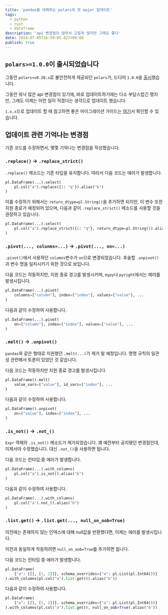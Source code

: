 ```yaml
---
title: 'pandas를 대체하는 polars의 첫 major 업데이트'
tags:
  - python
  - rust
  - dateframe
description: 'api 변경점이 많아서 고칠게 많지만 그래도 좋다'
date: 2024-07-05T16:59:05.827+09:00
publish: true
---
```


## `polars>=1.0.0`이 출시되었습니다
그동안 `polars<=0.20.x`로 불안전하게 제공되던 `polars`가,
드디어 `1.0.0`을 [출시](https://github.com/pola-rs/polars/releases/tag/py-1.0.0)했습니다.

그동안 워낙 많은 api 변경점이 있기에,
바로 업데이트하기에는 다소 부담스럽긴 했지만,
그래도 이제는 이런 일이 적겠다는 생각으로 업데이트 했습니다.

`1.x.x`으로 업데이트 할 때 참고하면 좋은 마이그레이션 가이드는
[여기](https://docs.pola.rs/releases/upgrade/1/)서 확인할 수 있습니다.

## 업데이트 관련 기억나는 변경점

기존 코드를 수정하면서,
몇몇 기억나는 변경점을 작성했습니다.

### `.replace()` -> `.replace_strict()`

`.replace()` 메소드는 기존 타입을 유지합니다.
따라서 다음 코드는 에러가 발생합니다.
```python
pl.DataFrame(...).select(
    pl.col("a").replace({1: "q"}).alias("b")
)
```

이를 수정하기 위해서는 `return_dtype=pl.String()`을 추가하면 되지만,
이 변수 또한 지원 종료가 예정되어 있으며,
다음과 같이 `.replace_strict()` 메소드를 사용할 것을 권장하고 있습니다.
```python
pl.DataFrame(...).select(
    pl.col("a").replace_strict({1: "q"}, return_dtype=pl.String()).alias("b")
)
```

### `.pivot(..., colunms=...)` -> `.pivot(..., on=...)`
`.pivot()`에서 사용하던 `columns`변수가 `on`으로 변경되었습니다.
후술할 `.unpivot()`과 변수 명을 일치시키기 위한 것으로 보입니다.

다음 코드는 작동하지만, 지원 종료 경고를 발생시키며,
`mypy`나 `pyright`에서는 에러를 발생시킵니다.
```python
pl.DataFrame(...).pivot(
    columns=["column"], index=["index"], values=["value"], ...
)
```

다음과 같이 수정하여 사용합니다.
```python
pl.DataFrame(...).pivot(
    on=["column"], index=["index"], values=["value"], ...
)
```

### `.melt()` -> `.unpivot()`
`pandas`와 같은 형태로 지원했던 `.melt(...)`가 제거 될 예정입니다.
명명 규칙의 일관성 관련해서 토론이 있었던 것 같습니다.

다음 코드는 작동하지만 지원 종료 경고를 발생시킵니다.
```python
pl.DataFrame().melt(
    value_vars=["value"], id_vars=["index"], ...
)
```

다음과 같이 수정하여 사용합니다.
```python
pl.DataFrame().unpivot(
    on=["value"], index=["index"], ...
)
```

### `.is_not()` -> `.not_()`

`Expr` 객체의 `.is_not()` 메소드가 제거되었습니다.
꽤 예전부터 공지됐던 변경점인데, 이제서야 수정했습니다.
대신 `.not_()`을 사용하면 됩니다.

다음 코드는 런타임 중 에러가 발생합니다.
```python
pl.DataFrame(...).with_columns(
    pl.col("a").is_not().alias("b")
)
```

다음과 같이 수정하여 사용합니다.
```python
pl.DataFrame(...).with_columns(
    pl.col("a").not_().alias("b")
)
```

### `.list.get()` -> `.list.get(..., null_on_oob=True)`
이전에는 존재하지 않는 인덱스에 대해 null값을 반환했다면,
이제는 에러를 발생시킵니다.

이전과 동일하게 작동하려면 `null_on_oob=True`를 추가하면 됩니다.

다음 코드는 런타임 중 에러가 발생합니다.
```python
pl.DataFrame(
    {"a": [[], [1, 2]]}, schema_overrides={"a": pl.List(pl.Int64())}
).with_columns(pl.col("a").list.get(0).alias("b"))
```
다음과 같이 수정하여 사용합니다.
```python
pl.DataFrame(
    {"a": [[], [1, 2]]}, schema_overrides={"a": pl.List(pl.Int64())}
).with_columns(pl.col("a").list.get(0, null_on_oob=True).alias("b"))
```
